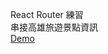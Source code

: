 React Router 練習</br>
串接高雄旅遊景點資訊</br>
[Demo](https://woowooyong.github.io/React-P6-Traveling-in-Kahosiung/)
